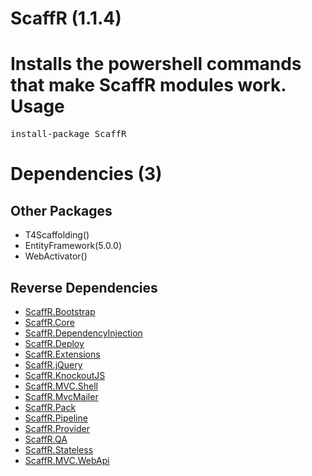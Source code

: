 ﻿ScaffR (1.1.4)
======
Installs the powershell commands that make ScaffR modules work.
Usage
======
<pre>install-package ScaffR</pre>
Dependencies (3)
=====

Other Packages
------
* T4Scaffolding()
* EntityFramework(5.0.0)
* WebActivator()

Reverse Dependencies
-----
* [ScaffR.Bootstrap](https://github.com/wcpro/ScaffR/tree/master/src/ScaffR.Bootstrap)
* [ScaffR.Core](https://github.com/wcpro/ScaffR/tree/master/src/ScaffR.Core)
* [ScaffR.DependencyInjection](https://github.com/wcpro/ScaffR/tree/master/src/ScaffR.DependencyInjection)
* [ScaffR.Deploy](https://github.com/wcpro/ScaffR/tree/master/src/ScaffR.Deploy)
* [ScaffR.Extensions](https://github.com/wcpro/ScaffR/tree/master/src/ScaffR.Extensions)
* [ScaffR.jQuery](https://github.com/wcpro/ScaffR/tree/master/src/ScaffR.jQuery)
* [ScaffR.KnockoutJS](https://github.com/wcpro/ScaffR/tree/master/src/ScaffR.KnockoutJS)
* [ScaffR.MVC.Shell](https://github.com/wcpro/ScaffR/tree/master/src/ScaffR.MVC.Shell)
* [ScaffR.MvcMailer](https://github.com/wcpro/ScaffR/tree/master/src/ScaffR.MvcMailer)
* [ScaffR.Pack](https://github.com/wcpro/ScaffR/tree/master/src/ScaffR.Pack)
* [ScaffR.Pipeline](https://github.com/wcpro/ScaffR/tree/master/src/ScaffR.Pipeline)
* [ScaffR.Provider](https://github.com/wcpro/ScaffR/tree/master/src/ScaffR.Provider)
* [ScaffR.QA](https://github.com/wcpro/ScaffR/tree/master/src/ScaffR.QA)
* [ScaffR.Stateless](https://github.com/wcpro/ScaffR/tree/master/src/ScaffR.Stateless)
* [ScaffR.MVC.WebApi](https://github.com/wcpro/ScaffR/tree/master/src/ScaffR.MVC.WebApi)
